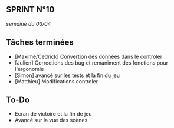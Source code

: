 SPRINT N°10
--------------------------
_semaine du 03/04_ 


## Tâches terminées
- [Maxime/Cedrick] Convertion des données dans le controler
- [Julien] Corrections des bug et remaniment des fonctions pour l'ergonomie
- [Simon] avancé sur les tests et la fin du jeu
- [Matthieu] Modifications controler 
## To-Do

- Ecran de victoire et la fin de jeu
- Avancé sur la vue des scènes
